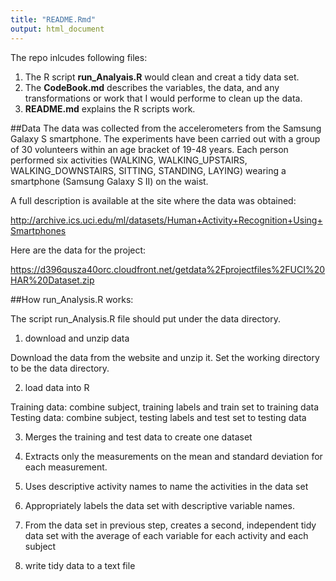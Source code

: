 ```yaml
---
title: "README.Rmd"
output: html_document
---
```


The repo inlcudes following files:

1. The R script **run_Analyais.R** would clean and creat a tidy data set.
2. The **CodeBook.md** describes the variables, the data, and any transformations or work that I would performe to clean up the data.
3. **README.md** explains the R scripts work.  


##Data
The data was collected from the accelerometers from the Samsung Galaxy S smartphone. The experiments have been carried out with a group of 30 volunteers within an age bracket of 19-48 years. Each person performed six activities (WALKING, WALKING_UPSTAIRS, WALKING_DOWNSTAIRS, SITTING, STANDING, LAYING) wearing a smartphone (Samsung Galaxy S II) on the waist. 

A full description is available at the site where the data was obtained: 

http://archive.ics.uci.edu/ml/datasets/Human+Activity+Recognition+Using+Smartphones

Here are the data for the project:

https://d396qusza40orc.cloudfront.net/getdata%2Fprojectfiles%2FUCI%20HAR%20Dataset.zip


##How run_Analysis.R works:

The script run_Analysis.R file should put under the data directory.

1. download and unzip data

Download the data from the website and unzip it. Set the working directory to be the data directory.

2. load data into R

Training data: combine subject, training labels and train set to training data
Testing data: combine subject, testing labels and test set to testing data

3. Merges the training and test data to create one dataset

4. Extracts only the measurements on the mean and standard deviation for each measurement. 

5. Uses descriptive activity names to name the activities in the data set
 
6. Appropriately labels the data set with descriptive variable names. 

7. From the data set in previous step, creates a second, independent tidy data set 
with the average of each variable for each activity and each subject

8. write tidy data to a text file

